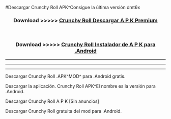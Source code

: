 #Descargar Crunchy Roll  APK^Consigue la última versión dmt6x



<div align="center">
<h3>Download >>>>> <a href="https://es-sites.web.app/?es= Crunchy Roll ">Crunchy Roll  Descargar A P K Premium</a></h3><br>

<h3>Download >>>>> <a href="https://es-sites.web.app/?es= Crunchy Roll ">Crunchy Roll  Instalador de A P K para .Android</a></h3>
</div>


----------------------------------------------------------

----------------------------------------------------------

----------------------------------------------------------

Descargar Crunchy Roll  .APK^MOD^ para .Android gratis.

Descargar la aplicación. Crunchy Roll  APK^El nombre es la versión para .Android.

Descargar Crunchy Roll  A P K [Sin anuncios]

Descargar Crunchy Roll  gratuita del mod para .Android.